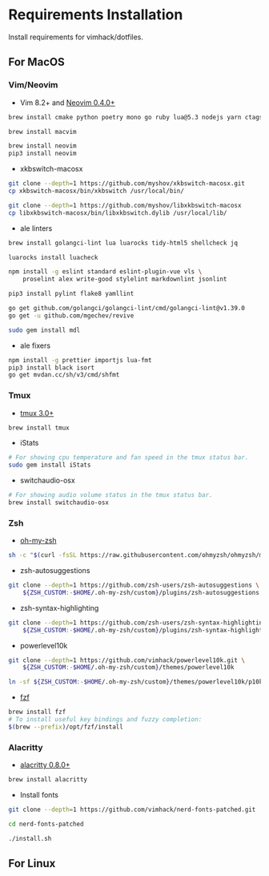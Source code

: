# Requirements Installation

Install requirements for vimhack/dotfiles.

## For MacOS

### Vim/Neovim

- Vim 8.2+ and [Neovim 0.4.0+](https://github.com/neovim/neovim)

```bash
brew install cmake python poetry mono go ruby lua@5.3 nodejs yarn ctags rg

brew install macvim

brew install neovim
pip3 install neovim
```

- xkbswitch-macosx

```bash
git clone --depth=1 https://github.com/myshov/xkbswitch-macosx.git
cp xkbswitch-macosx/bin/xkbswitch /usr/local/bin/

git clone --depth=1 https://github.com/myshov/libxkbswitch-macosx
cp libxkbswitch-macosx/bin/libxkbswitch.dylib /usr/local/lib/
```

- ale linters

```bash
brew install golangci-lint lua luarocks tidy-html5 shellcheck jq

luarocks install luacheck

npm install -g eslint standard eslint-plugin-vue vls \
    proselint alex write-good stylelint markdownlint jsonlint

pip3 install pylint flake8 yamllint

go get github.com/golangci/golangci-lint/cmd/golangci-lint@v1.39.0
go get -u github.com/mgechev/revive

sudo gem install mdl
```

- ale fixers

```bash
npm install -g prettier importjs lua-fmt
pip3 install black isort
go get mvdan.cc/sh/v3/cmd/shfmt
```

### Tmux

- [tmux 3.0+](https://github.com/tmux/tmux)

```bash
brew install tmux
```

- iStats

```bash
# For showing cpu temperature and fan speed in the tmux status bar.
sudo gem install iStats
```

- switchaudio-osx

```bash
# For showing audio volume status in the tmux status bar.
brew install switchaudio-osx
```

### Zsh

- [oh-my-zsh](https://github.com/ohmyzsh/ohmyzsh)

```bash
sh -c "$(curl -fsSL https://raw.githubusercontent.com/ohmyzsh/ohmyzsh/master/tools/install.sh)"
```

- zsh-autosuggestions

```bash
git clone --depth=1 https://github.com/zsh-users/zsh-autosuggestions \
    ${ZSH_CUSTOM:-$HOME/.oh-my-zsh/custom}/plugins/zsh-autosuggestions
```

- zsh-syntax-highlighting

```bash
git clone --depth=1 https://github.com/zsh-users/zsh-syntax-highlighting.git \
    ${ZSH_CUSTOM:-$HOME/.oh-my-zsh/custom}/plugins/zsh-syntax-highlighting
```

- powerlevel10k

```sh
git clone --depth=1 https://github.com/vimhack/powerlevel10k.git \
    ${ZSH_CUSTOM:-$HOME/.oh-my-zsh/custom}/themes/powerlevel10k

ln -sf ${ZSH_CUSTOM:-$HOME/.oh-my-zsh/custom}/themes/powerlevel10k/p10k.zsh $HOME/.p10k.zsh
```

- [fzf](https://github.com/junegunn/fzf)

```bash
brew install fzf
# To install useful key bindings and fuzzy completion:
$(brew --prefix)/opt/fzf/install
```

### Alacritty

- [alacritty 0.8.0+](https://github.com/alacritty/alacritty)

```bash
brew install alacritty
```

- Install fonts

```bash
git clone --depth=1 https://github.com/vimhack/nerd-fonts-patched.git

cd nerd-fonts-patched

./install.sh
```

## For Linux
